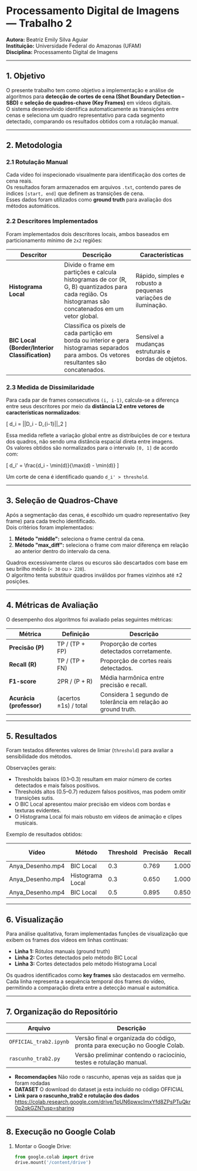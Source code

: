# Processamento Digital de Imagens — Trabalho 2  
**Autora:** Beatriz Emily Silva Aguiar  
**Instituição:** Universidade Federal do Amazonas (UFAM)  
**Disciplina:** Processamento Digital de Imagens  

---

## 1. Objetivo  

O presente trabalho tem como objetivo a implementação e análise de algoritmos para **detecção de cortes de cena (Shot Boundary Detection – SBD)** e **seleção de quadros-chave (Key Frames)** em vídeos digitais.  
O sistema desenvolvido identifica automaticamente as transições entre cenas e seleciona um quadro representativo para cada segmento detectado, comparando os resultados obtidos com a rotulação manual.

---

## 2. Metodologia  

### 2.1 Rotulação Manual  
Cada vídeo foi inspecionado visualmente para identificação dos cortes de cena reais.  
Os resultados foram armazenados em arquivos `.txt`, contendo pares de índices `[start, end]` que definem as transições de cena.  
Esses dados foram utilizados como **ground truth** para avaliação dos métodos automáticos.

### 2.2 Descritores Implementados  

Foram implementados dois descritores locais, ambos baseados em particionamento mínimo de `2x2` regiões:

| Descritor | Descrição | Características |
|------------|------------|----------------|
| **Histograma Local** | Divide o frame em partições e calcula histogramas de cor (R, G, B) quantizados para cada região. Os histogramas são concatenados em um vetor global. | Rápido, simples e robusto a pequenas variações de iluminação. |
| **BIC Local (Border/Interior Classification)** | Classifica os pixels de cada partição em borda ou interior e gera histogramas separados para ambos. Os vetores resultantes são concatenados. | Sensível a mudanças estruturais e bordas de objetos. |

### 2.3 Medida de Dissimilaridade  

Para cada par de frames consecutivos `(i, i-1)`, calcula-se a diferença entre seus descritores por meio da **distância L2 entre vetores de características normalizados**:

\[
d_i = ||D_i - D_{i-1}||_2
\]

Essa medida reflete a variação global entre as distribuições de cor e textura dos quadros, não sendo uma distância espacial direta entre imagens.  
Os valores obtidos são normalizados para o intervalo `[0, 1]` de acordo com:

\[
d_i' = \frac{d_i - \min(d)}{\max(d) - \min(d)}
\]

Um corte de cena é identificado quando `d_i' > threshold`.

---

## 3. Seleção de Quadros-Chave  

Após a segmentação das cenas, é escolhido um quadro representativo (key frame) para cada trecho identificado.  
Dois critérios foram implementados:

1. **Método "middle":** seleciona o frame central da cena.  
2. **Método "max_diff":** seleciona o frame com maior diferença em relação ao anterior dentro do intervalo da cena.  

Quadros excessivamente claros ou escuros são descartados com base em seu brilho médio (`< 30` ou `> 220`).  
O algoritmo tenta substituir quadros inválidos por frames vizinhos até ±2 posições.

---

## 4. Métricas de Avaliação  

O desempenho dos algoritmos foi avaliado pelas seguintes métricas:

| Métrica | Definição | Descrição |
|----------|------------|-----------|
| **Precisão (P)** | TP / (TP + FP) | Proporção de cortes detectados corretamente. |
| **Recall (R)** | TP / (TP + FN) | Proporção de cortes reais detectados. |
| **F1-score** | 2PR / (P + R) | Média harmônica entre precisão e recall. |
| **Acurácia (professor)** | (acertos ±1s) / total | Considera 1 segundo de tolerância em relação ao ground truth. |

---

## 5. Resultados  

Foram testados diferentes valores de limiar (`threshold`) para avaliar a sensibilidade dos métodos.  

Observações gerais:
- Thresholds baixos (0.1–0.3) resultam em maior número de cortes detectados e mais falsos positivos.  
- Thresholds altos (0.5–0.7) reduzem falsos positivos, mas podem omitir transições sutis.  
- O BIC Local apresentou maior precisão em vídeos com bordas e texturas evidentes.  
- O Histograma Local foi mais robusto em vídeos de animação e clipes musicais.

Exemplo de resultados obtidos:

| Vídeo | Método | Threshold | Precisão | Recall | F1-score |
|--------|---------|------------|-----------|----------|-----------|
| Anya_Desenho.mp4 | BIC Local | 0.3 | 0.769 | 1.000 | 0.870 |
| Anya_Desenho.mp4 | Histograma Local | 0.3 | 0.650 | 1.000 | 0.788 |
| Anya_Desenho.mp4 | BIC Local | 0.5 | 0.895 | 0.850 | 0.872 |

---

## 6. Visualização  

Para análise qualitativa, foram implementadas funções de visualização que exibem os frames dos vídeos em linhas contínuas:

- **Linha 1:** Rótulos manuais (ground truth)  
- **Linha 2:** Cortes detectados pelo método BIC Local  
- **Linha 3:** Cortes detectados pelo método Histograma Local  

Os quadros identificados como **key frames** são destacados em vermelho.  
Cada linha representa a sequência temporal dos frames do vídeo, permitindo a comparação direta entre a detecção manual e automática.

---

## 7. Organização do Repositório  

| Arquivo | Descrição |
|----------|------------|
| `OFFICIAL_trab2.ipynb` | Versão final e organizada do código, pronta para execução no Google Colab. |
| `rascunho_trab2.py` | Versão preliminar contendo o raciocínio, testes e rotulação manual. |

- **Recomendações** Não rode o rascunho, apenas veja as saídas que ja foram rodadas
- **DATASET** O download do dataset ja esta incluído no código OFFICIAL
- **Link para o rascunho_trab2 e rotulação dos dados** https://colab.research.google.com/drive/1pUN6pwxcImxYfd8ZPsPTuQkr0p2qkGZN?usp=sharing


---

## 8. Execução no Google Colab  

1. Montar o Google Drive:
   ```python
   from google.colab import drive
   drive.mount('/content/drive')
